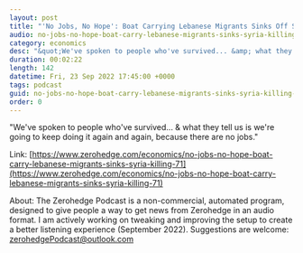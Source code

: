 ```yaml
---
layout: post
title: "'No Jobs, No Hope': Boat Carrying Lebanese Migrants Sinks Off Syria, Killing 71"
audio: no-jobs-no-hope-boat-carry-lebanese-migrants-sinks-syria-killing-71-0
category: economics
desc: "&quot;We've spoken to people who've survived... &amp; what they tell us is we're going to keep doing it again and again, because there are no jobs.&quot;"
duration: 00:02:22
length: 142
datetime: Fri, 23 Sep 2022 17:45:00 +0000
tags: podcast
guid: no-jobs-no-hope-boat-carry-lebanese-migrants-sinks-syria-killing-71-0
order: 0
---
```

&quot;We've spoken to people who've survived... &amp; what they tell us is we're going to keep doing it again and again, because there are no jobs.&quot;

Link: [https://www.zerohedge.com/economics/no-jobs-no-hope-boat-carry-lebanese-migrants-sinks-syria-killing-71](https://www.zerohedge.com/economics/no-jobs-no-hope-boat-carry-lebanese-migrants-sinks-syria-killing-71)

About: The Zerohedge Podcast is a non-commercial, automated program, designed to give people a way to get news from Zerohedge in an audio format.  I am actively working on tweaking and improving the setup to create a better listening experience (September 2022).  Suggestions are welcome: [zerohedgePodcast@outlook.com](mailto:zerohedgePodcast@outlook.com)